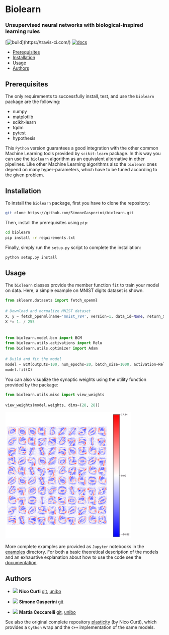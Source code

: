 # Biolearn
### Unsupervised neural networks with biological-inspired learning rules
[![build](https://travis-ci.com/SimoneGasperini/biolearn.svg?)](https://travis-ci.com/)
[![docs](https://readthedocs.org/projects/biolearn/badge/?version=latest)](https://biolearn.readthedocs.io/)

  - [Prerequisites](#prerequisites)
  - [Installation](#installation)
  - [Usage](#usage)
  - [Authors](#authors)


## Prerequisites
The only requirements to successfully install, test, and use the `biolearn` package are the following:

* numpy
* matplotlib
* scikit-learn
* tqdm
* pytest
* hypothesis

This `Python` version guarantees a good integration with the other common Machine Learning tools provided by `scikit-learn` package.
In this way you can use the `biolearn` algorithm as an equivalent alternative in other pipelines.
Like other Machine Learning algorithms also the `biolearn` ones depend on many hyper-parameters, which have to be tuned according to the given problem.


## Installation
To install the `biolearn` package, first you have to clone the repository:

```bash
git clone https://github.com/SimoneGasperini/biolearn.git
```

Then, install the prerequisites using `pip`:

```bash
cd biolearn
pip install -r requirements.txt
```

Finally, simply run the `setup.py` script to complete the installation:

```bash
python setup.py install
```

## Usage
The `biolearn` classes provide the member function `fit` to train your model on data.
Here, a simple example on MNIST digits dataset is shown.

```python
from sklearn.datasets import fetch_openml

# Download and normalize MNIST dataset
X, y = fetch_openml(name='mnist_784', version=1, data_id=None, return_X_y=True)
X *= 1. / 255


from biolearn.model.bcm import BCM
from biolearn.utils.activations import Relu
from biolearn.utils.optimizer import Adam

# Build and fit the model
model = BCM(outputs=100, num_epochs=20, batch_size=1000, activation=Relu(), optimizer=Adam())
model.fit(X)
```

You can also visualize the synaptic weights using the utility function provided by the package:

```python
from biolearn.utils.misc import view_weights

view_weights(model.weights, dims=(28, 28))
```
<img src="images/synaptic_weights.png" width="400" height="400">

More complete examples are provided as `Jupyter` notebooks in the [examples](https://github.com/SimoneGasperini/biolearn/tree/main/examples) directory. For both a basic theoretical description of the models and an exhaustive explanation about how to use the code see the [documentation](https://biolearn.readthedocs.io/).


## Authors
* <img src="https://avatars0.githubusercontent.com/u/24650975?s=400&v=4" width="25px"> **Nico Curti** [git](https://github.com/Nico-Curti), [unibo](https://www.unibo.it/sitoweb/nico.curti2)

* <img src="https://avatars2.githubusercontent.com/u/71086758?s=400&v=4" width="25px;"/> **Simone Gasperini** [git](https://github.com/SimoneGasperini)

* <img src="https://avatars0.githubusercontent.com/u/41483077?s=400&v=4" width="25px;"/> **Mattia Ceccarelli** [git](https://github.com/Mat092), [unibo](https://www.unibo.it/sitoweb/mattia.ceccarelli5/)

See also the original complete repository [plasticity](https://github.com/Nico-Curti/plasticity.git) (by Nico Curti), which provides a `Cython` wrap and the `C++` implementation of the same models.